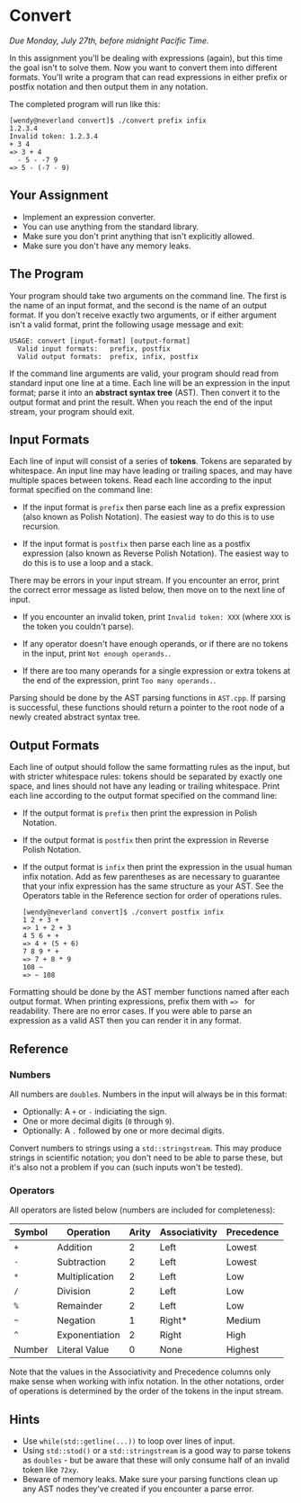 # Convert

_Due Monday, July 27th, before midnight Pacific Time._

In this assignment you'll be dealing with expressions (again), but this time the
goal isn't to solve them.  Now you want to convert them  into different formats.
You'll write  a program  that can  read expressions  in either prefix or postfix
notation and then output them in any notation.

The completed program will run like this:

```
[wendy@neverland convert]$ ./convert prefix infix
1.2.3.4
Invalid token: 1.2.3.4
+ 3 4
=> 3 + 4
  - 5 - -7 9
=> 5 - (-7 - 9)
```


## Your Assignment

- Implement an expression converter.
- You can use anything from the standard library.
- Make sure you don't print anything that isn't explicitly allowed.
- Make sure you don't have any memory leaks.


## The Program

Your program  should take  two arguments  on the command line.  The first is the
name of an input format, and the second is the name of an output format.  If you
don't receive exactly two arguments, or if either argument isn't a valid format,
print the following usage message and exit:

```
USAGE: convert [input-format] [output-format]
  Valid input formats:   prefix, postfix
  Valid output formats:  prefix, infix, postfix
```

If the command line arguments are valid,  your program should read from standard
input one line at a time.  Each line will be an expression  in the input format;
parse it into an  **abstract syntax tree** (AST).  Then convert it to the output
format and  print the result.  When you reach the end  of the input stream, your
program should exit.


## Input Formats

Each line of input will consist of a series of **tokens**.  Tokens are separated
by whitespace.  An input line may have leading or trailing spaces,  and may have
multiple spaces between  tokens.  Read each line  according to the input  format
specified on the command line:

- If the input format is `prefix` then parse each line as a prefix expression
  (also known as Polish Notation).  The easiest way to do this is to use
  recursion.

- If the input format is `postfix` then parse each line as a postfix expression
  (also known as Reverse Polish Notation).  The easiest way to do this is to use
  a loop and a stack.

There may be errors in your input stream.  If you encounter an error,  print the
correct error message as listed below, then move on to the next line of input.

- If you encounter an invalid token, print `Invalid token: XXX` (where `XXX` is
  the token you couldn't parse).

- If any operator doesn't have enough operands, or if there are no tokens in the
  input, print `Not enough operands.`.

- If there are too many operands for a single expression or extra tokens at the
  end of the expression, print `Too many operands.`.

Parsing should be done by the AST parsing functions in `AST.cpp`.  If parsing is
successful, these functions should return a  pointer to the root node of a newly
created abstract syntax tree.


## Output Formats

Each  line of output should follow  the same formatting rules as the input,  but
with stricter whitespace rules: tokens should be separated by exactly one space,
and lines should not have any leading  or trailing  whitespace.  Print each line
according to the output format specified on the command line:

- If the output format is `prefix` then print the expression in Polish Notation.

- If the output format is `postfix` then print the expression in Reverse Polish
  Notation.

- If the output format is `infix`  then print the expression in the  usual human
  infix notation. Add as few parentheses as are necessary to guarantee that your
  infix expression has  the same structure as your AST.  See the Operators table
  in the Reference section for order of operations rules.

  ```
  [wendy@neverland convert]$ ./convert postfix infix
  1 2 + 3 +
  => 1 + 2 + 3
  4 5 6 + +
  => 4 + (5 + 6)
  7 8 9 * +
  => 7 + 8 * 9
  108 ~
  => ~ 108
  ```

Formatting should be done by  the AST member functions  named after each  output
format. When printing expressions, prefix them with `=> ` for readability. There
are no error cases.  If you were able to parse an expression as a valid AST then
you can render it in any format.


## Reference

### Numbers

All numbers are `double`s.  Numbers in the input will always be in this format:

- Optionally: A `+` or `-` indiciating the sign.
- One or more decimal digits (`0` through `9`).
- Optionally: A `.` followed by one or more decimal digits.

Convert numbers to strings using a `std::stringstream`. This may produce strings
in scientific notation;  you don't need to be able to parse these, but it's also
not a problem if you can (such inputs won't be tested).


### Operators

All operators are listed below (numbers are included for completeness):

| Symbol | Operation       | Arity | Associativity | Precedence |
|--------|-----------------|-------|---------------|------------|
| `+`    | Addition        | 2     | Left          | Lowest     |
| `-`    | Subtraction     | 2     | Left          | Lowest     |
| `*`    | Multiplication  | 2     | Left          | Low        |
| `/`    | Division        | 2     | Left          | Low        |
| `%`    | Remainder       | 2     | Left          | Low        |
| `~`    | Negation        | 1     | Right*        | Medium     |
| `^`    | Exponentiation  | 2     | Right         | High       |
| Number | Literal Value   | 0     | None          | Highest    |

Note that the values in the Associativity and Precedence columns only make sense
when working with infix notation. In the other notations, order of operations is
determined by the order of the tokens in the input stream.


## Hints

- Use `while(std::getline(...))` to loop over lines of input.
- Using `std::stod()` or a `std::stringstream` is a good way to parse tokens as
  `doubles` - but be aware that these will only consume half of an invalid token
  like `72xy`.
- Beware of memory leaks.  Make sure your parsing functions clean up any AST
  nodes they've created if you encounter a parse error.
